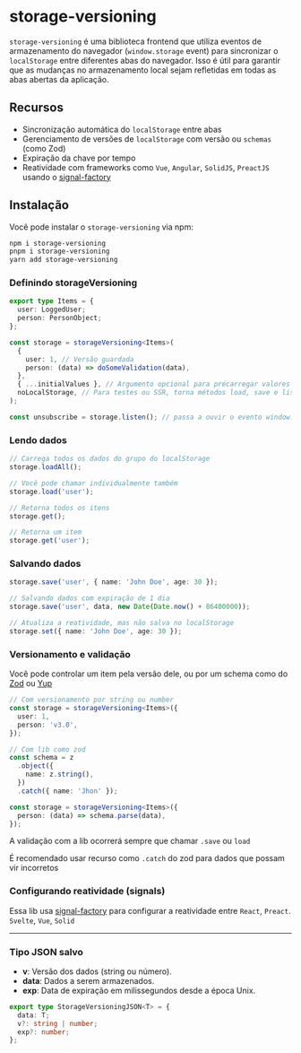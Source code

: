 # storage-versioning

`storage-versioning` é uma biblioteca frontend que utiliza eventos de armazenamento do navegador (`window.storage` event) para sincronizar o `localStorage` entre diferentes abas do navegador. Isso é útil para garantir que as mudanças no armazenamento local sejam refletidas em todas as abas abertas da aplicação.

## Recursos

- Sincronização automática do `localStorage` entre abas
- Gerenciamento de versões de `localStorage` com versão ou `schemas` (como Zod)
- Expiração da chave por tempo
- Reatividade com frameworks como `Vue`, `Angular`, `SolidJS`, `PreactJS` usando o [signal-factory](https://github.com/Simple-Organization/signal-factory)

## Instalação

Você pode instalar o `storage-versioning` via npm:

```bash
npm i storage-versioning
pnpm i storage-versioning
yarn add storage-versioning
```

### Definindo storageVersioning

```ts
export type Items = {
  user: LoggedUser;
  person: PersonObject;
};

const storage = storageVersioning<Items>(
  {
    user: 1, // Versão guardada
    person: (data) => doSomeValidation(data),
  },
  { ...initialValues }, // Argumento opcional para précarregar valores
  noLocalStorage, // Para testes ou SSR, torna métodos load, save e listen em noops
);

const unsubscribe = storage.listen(); // passa a ouvir o evento window.addEventListener('storage')
```

### Lendo dados

```ts
// Carrega todos os dados do grupo do localStorage
storage.loadAll();

// Você pode chamar individualmente também
storage.load('user');

// Retorna todos os itens
storage.get();

// Retorna um item
storage.get('user');
```

### Salvando dados

```ts
storage.save('user', { name: 'John Doe', age: 30 });

// Salvando dados com expiração de 1 dia
storage.save('user', data, new Date(Date.now() + 86400000));

// Atualiza a reatividade, mas não salva no localStorage
storage.set({ name: 'John Doe', age: 30 });
```

### Versionamento e validação

Você pode controlar um item pela versão dele, ou por um schema como do [Zod](https://zod.dev/) ou [Yup](https://github.com/jquense/yup)

```ts
// Com versionamento por string ou number
const storage = storageVersioning<Items>({
  user: 1,
  person: 'v3.0',
});

// Com lib como zod
const schema = z
  .object({
    name: z.string(),
  })
  .catch({ name: 'Jhon' });

const storage = storageVersioning<Items>({
  person: (data) => schema.parse(data),
});
```

A validação com a lib ocorrerá sempre que chamar `.save` ou `load`

É recomendado usar recurso como `.catch` do zod para dados que possam vir incorretos

### Configurando reatividade (signals)

Essa lib usa [signal-factory](https://github.com/Simple-Organization/signal-factory) para configurar a reatividade entre `React`, `Preact`. `Svelte`, `Vue`, `Solid`

---

### Tipo JSON salvo

- **v**: Versão dos dados (string ou número).
- **data**: Dados a serem armazenados.
- **exp**: Data de expiração em milissegundos desde a época Unix.

```ts
export type StorageVersioningJSON<T> = {
  data: T;
  v?: string | number;
  exp?: number;
};
```
